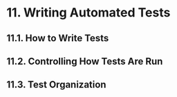 # 11. Writing Automated Tests

## 11.1. How to Write Tests

## 11.2. Controlling How Tests Are Run

## 11.3. Test Organization
